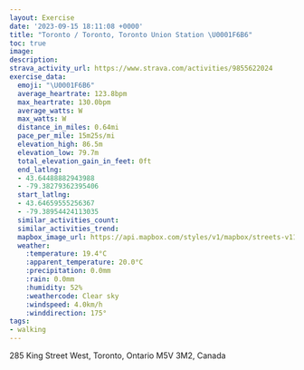 ```yaml
---
layout: Exercise
date: '2023-09-15 18:11:08 +0000'
title: "Toronto / Toronto, Toronto Union Station \U0001F6B6"
toc: true
image:
description:
strava_activity_url: https://www.strava.com/activities/9855622024
exercise_data:
  emoji: "\U0001F6B6"
  average_heartrate: 123.8bpm
  max_heartrate: 130.0bpm
  average_watts: W
  max_watts: W
  distance_in_miles: 0.64mi
  pace_per_mile: 15m25s/mi
  elevation_high: 86.5m
  elevation_low: 79.7m
  total_elevation_gain_in_feet: 0ft
  end_latlng:
  - 43.64488882943988
  - -79.38279362395406
  start_latlng:
  - 43.64659555256367
  - -79.38954424113035
  similar_activities_count:
  similar_activities_trend:
  mapbox_image_url: https://api.mapbox.com/styles/v1/mapbox/streets-v11/static/path-5+787af2-1.0(gxkiGtmpcN%5BiCa%40sCEc%40%3FOFQJKtA%7B%40%7C%40s%40l%40WVY%40OGc%40i%40%7DBGa%40%40YJW),pin-s-s+e5b22e(-79.38795,43.64692),pin-s-f+89ae00(-79.38399000000003,43.64628)/auto/800x800?access_token=pk.eyJ1Ijoiam9zaGJlY2ttYW4iLCJhIjoiY205eWR2aDd1MWZ6djJrbXc4a3M0bWZleiJ9.XiG9OWkNcZk2QzjJbxLB4A
  weather:
    :temperature: 19.4°C
    :apparent_temperature: 20.0°C
    :precipitation: 0.0mm
    :rain: 0.0mm
    :humidity: 52%
    :weathercode: Clear sky
    :windspeed: 4.0km/h
    :winddirection: 175°
tags:
- walking
---
```

285 King Street West, Toronto, Ontario M5V 3M2, Canada
